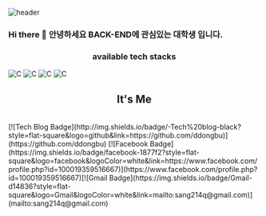  ![header](https://capsule-render.vercel.app/api?type=wave&color=auto&height=300&section=header&text=Welcome%20&fontSize=90)

### Hi there 👋 안녕하세요 BACK-END에 관심있는 대학생 입니다.
 

 <h3 align="center"> available tech stacks </h3>
 <div>
<img alt="C" src ="https://img.shields.io/badge/C-A8B9CC.svg?&style=for-the-badge&logo=C&logoColor=white"/> <img alt="C" src ="https://img.shields.io/badge/Python-3766AB.svg?&style=for-the-badge&logo=C&logoColor=white"/> <img alt="C" src ="https://img.shields.io/badge/JavaScript-F7DF1E.svg?&style=for-the-badge&logo=JAVASCRIPT&logoColor=white"/> <img alt="C" src ="https://img.shields.io/badge/HTML-E34F26.svg?&style=for-the-badge&logo=HTML5&logoColor=white"/>
</div>

 <h2 align="center"> It's Me </h2><br>
 [![Tech Blog Badge](http://img.shields.io/badge/-Tech%20blog-black?style=flat-square&logo=github&link=https://github.com/ddongbu)](https://github.com/ddongbu)
 [![Facebook Badge](https://img.shields.io/badge/facebook-1877f2?style=flat-square&logo=facebook&logoColor=white&link=https://www.facebook.com/profile.php?id=100019359516667)](https://www.facebook.com/profile.php?id=100019359516667)[![Gmail Badge](https://img.shields.io/badge/Gmail-d14836?style=flat-square&logo=Gmail&logoColor=white&link=mailto:sang214q@gmail.com)](mailto:sang214q@gmail.com)
